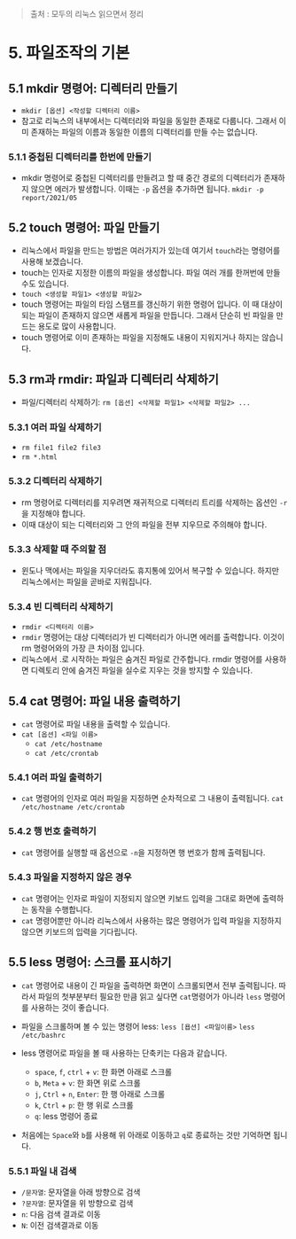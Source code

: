 > 출처 :  모두의 리눅스 읽으면서 정리 

# 5. 파일조작의 기본
## 5.1 mkdir 명령어: 디렉터리 만들기
- `mkdir [옵션] <작성할 디렉터리 이름>`
- 참고로 리눅스의 내부에서는 디렉터리와 파일을 동일한 존재로 다룹니다. 그래서 이미 존재하는 파일의 이름과 동일한 이름의 디렉터리를 만들 수는 없습니다.

### 5.1.1 중첩된 디렉터리를 한번에 만들기
- mkdir 명령어로 중첩된 디렉터리를 만들려고 할 때 중간 경로의 디렉터리가 존재하지 않으면 에러가 발생합니다.
이때는 `-p` 옵션을 추가하면 됩니다. `mkdir -p report/2021/05`

## 5.2 touch 명령어: 파일 만들기
- 리눅스에서 파일을 만드는 방법은 여러가지가 있는데 여기서 `touch`라는 명령어를 사용해 보겠습니다.
- touch는 인자로 지정한 이름의 파일을 생성합니다. 파일 여러 개를 한꺼번에 만들 수도 있습니다.
- `touch <생성할 파일1> <생성할 파일2>`
- touch 명령어는 파일의 타임 스탬프를 갱신하기 위한 명령어 입니다. 이 때 대상이 되는 파일이 존재하지 않으면 새롭게 파일을 만듭니다.
그래서 단순히 빈 파일을 만드는 용도로 많이 사용합니다.
- touch 명령어로 이미 존재하는 파일을 지정해도 내용이 지워지거나 하지는 않습니다.

## 5.3 rm과 rmdir: 파일과 디렉터리 삭제하기
- 파일/디렉터리 삭제하기: `rm [옵션] <삭제할 파일1> <삭제할 파일2> ...`

### 5.3.1 여러 파일 삭제하기
- `rm file1 file2 file3`
- `rm *.html`

### 5.3.2 디렉터리 삭제하기
- rm 명령어로 디렉터리를 지우려면 재귀적으로 디렉터리 트리를 삭제하는 옵션인 `-r`을 지정해야 합니다.
- 이때 대상이 되는 디렉터리와 그 안의 파일을 전부 지우므로 주의해야 합니다.

### 5.3.3 삭제할 때 주의할 점
- 윈도나 맥에서는 파일을 지우더라도 휴지통에 있어서 복구할 수 있습니다. 하지만 리눅스에서는 파일을 곧바로 지워집니다.

### 5.3.4 빈 디렉터리 삭제하기
- `rmdir <디렉터리 이름>`
- `rmdir` 명령어는 대상 디렉터리가 빈 디렉터리가 아니면 에러를 출력합니다. 이것이 rm 명령어와의 가장 큰 차이점 입니다.
- 리눅스에서 .로 시작하는 파일은 숨겨진 파일로 간주합니다. rmdir 명령어를 사용하면 디렉토리 안에 숨겨진 파일을 실수로 지우는 것을
방지할 수 있습니다.

## 5.4 cat 명령어: 파일 내용 출력하기
- `cat` 명령어로 파일 내용을 출력할 수 있습니다.
- `cat [옵션] <파일 이름>`
  * `cat /etc/hostname`
  * `cat /etc/crontab`

### 5.4.1 여러 파일 출력하기
- `cat` 명령어의 인자로 여러 파일을 지정하면 순차적으로 그 내용이 출력됩니다. `cat /etc/hostname /etc/crontab`

### 5.4.2 행 번호 출력하기
- `cat` 명령어를 실행할 때 옵션으로 `-n`을 지정하면 행 번호가 함께 출력됩니다.

### 5.4.3 파일을 지정하지 않은 경우
- `cat` 명령어는 인자로 파일이 지정되지 않으면 키보드 입력을 그대로 화면에 출력하는 동작을 수행합니다.
- `cat` 명령어뿐만 아니라 리눅스에서 사용하는 많은 명령어가 입력 파일을 지정하지 않으면 키보드의 입력을 기다립니다.

## 5.5 less 명령어: 스크롤 표시하기
- `cat` 명령어로 내용이 긴 파일을 출력하면 화면이 스크롤되면서 전부 출력됩니다. 따라서 파일의 첫부분부터 필요한 만큼 읽고 싶다면
`cat`명령어가 아니라 `less` 명령어를 사용하는 것이 좋습니다.
- 파일을 스크롤하며 볼 수 있는 명령어 less: `less [욥션] <파일이름>` `less /etc/bashrc`
- less 명령어로 파일을 볼 때 사용하는 단축키는 다음과 같습니다.
  * `space`, `f`, `ctrl` + `v`: 한 화면 아래로 스크롤
  * `b`, `Meta` + `v`: 한 화면 위로 스크롤
  * `j`, `Ctrl` + `n`, `Enter`: 한 행 아래로 스크롤
  * `k`, `Ctrl` + `p`: 한 행 위로 스크롤
  * `q`: less 명령어 종료

- 처음에는 `Space`와 `b`를 사용해 위 아래로 이동하고 `q`로 종료하는 것만 기억하면 됩니다.

### 5.5.1 파일 내 검색
- `/문자열`: 문자열을 아래 방향으로 검색
- `?문자열`: 문자열을 위 방향으로 검색
- `n`: 다음 검색 결과로 이동
- `N`: 이전 검색결과로 이동
